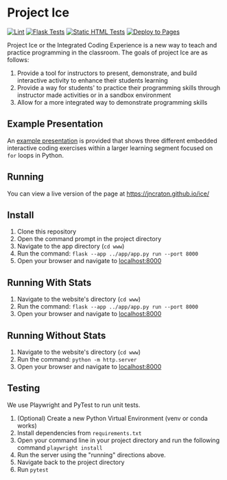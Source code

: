 # Project Ice

[![Lint](https://github.com/jncraton/ice/actions/workflows/lint.yml/badge.svg)](https://github.com/jncraton/ice/actions/workflows/lint.yml)
[![Flask Tests](https://github.com/jncraton/ice/actions/workflows/test_flask.yml/badge.svg)](https://github.com/jncraton/ice/actions/workflows/test_flask.yml)
[![Static HTML Tests](https://github.com/jncraton/ice/actions/workflows/test_default.yml/badge.svg)](https://github.com/jncraton/ice/actions/workflows/test_default.yml)
[![Deploy to Pages](https://github.com/jncraton/ice/actions/workflows/pages.yml/badge.svg)](https://github.com/jncraton/ice/actions/workflows/pages.yml)

Project Ice or the Integrated Coding Experience is a new way to teach and practice programming in the classroom. The goals of project Ice are as follows:

1. Provide a tool for instructors to present, demonstrate, and build interactive activity to enhance their students learning
2. Provide a way for students' to practice their programming skills through instructor made activities or in a sandbox environment
3. Allow for a more integrated way to demonstrate programming skills

## Example Presentation

An [example presentation](https://jncraton.github.io/slide-decks/python-for) is provided that shows three different embedded interactive coding exercises within a larger learning segment focused on `for` loops in Python.

## Running

You can view a live version of the page at https://jncraton.github.io/ice/

## Install

1. Clone this repository
2. Open the command prompt in the project directory
3. Navigate to the app directory (`cd www`)
4. Run the command: `flask --app ../app/app.py run --port 8000`
5. Open your browser and navigate to [localhost:8000](localhost:5000)

## Running With Stats

1. Navigate to the website's directory (`cd www`)
2. Run the command: `flask --app ../app/app.py run --port 8000`
3. Open your browser and navigate to [localhost:8000](localhost:8000)

## Running Without Stats

1. Navigate to the website's directory (`cd www`)
2. Run the command: `python -m http.server`
3. Open your browser and navigate to [localhost:8000](localhost:8000)

## Testing

We use Playwright and PyTest to run unit tests.

1. (Optional) Create a new Python Virtual Environment (venv or conda works)
2. Install dependencies from `requirements.txt`
3. Open your command line in your project directory and run the following command
   `playwright install`
4. Run the server using the "running" directions above.
5. Navigate back to the project directory
6. Run `pytest`
